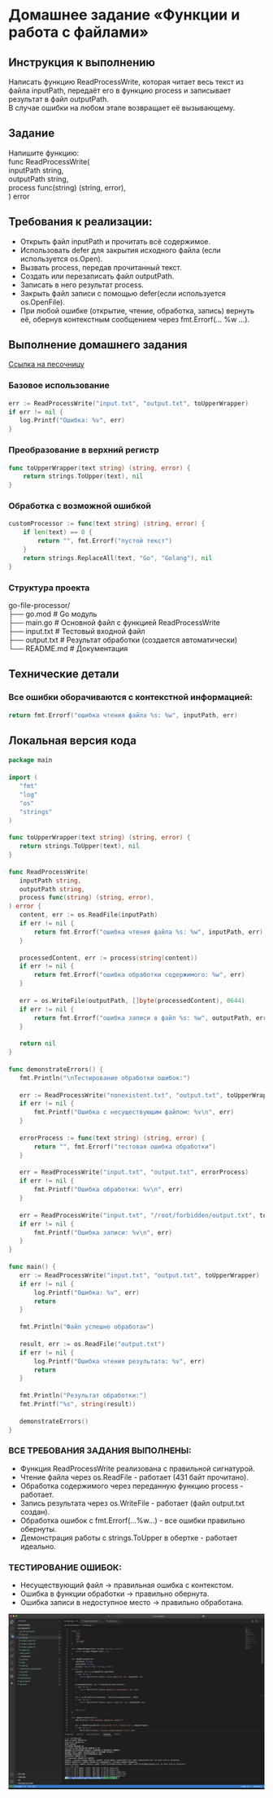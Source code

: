 # Домашнее задание «Функции и работа с файлами»  

## Инструкция к выполнению
Написать функцию ReadProcessWrite, которая читает весь текст из файла inputPath, передаёт его в функцию process и записывает результат в файл outputPath.   
В случае ошибки на любом этапе возвращает её вызывающему.  

## Задание
Напишите функцию:  
func ReadProcessWrite(  
inputPath string,  
outputPath string,  
process func(string) (string, error),  
) error  



## Требования к реализации:
- Открыть файл inputPath и прочитать всё содержимое.  
- Использовать defer для закрытия исходного файла (если используется os.Open).  
- Вызвать process, передав прочитанный текст.  
- Создать или перезаписать файл outputPath.  
- Записать в него результат process.  
- Закрыть файл записи с помощью defer(если используется os.OpenFile).  
- При любой ошибке (открытие, чтение, обработка, запись) вернуть её, обернув контекстным сообщением через fmt.Errorf(… %w …).  

## Выполнение домашнего задания

[Cсылка на песочницу](https://go.dev/play/p/NR96ETw_8Kn)

### Базовое использование  
 
 ```go
err := ReadProcessWrite("input.txt", "output.txt", toUpperWrapper)
if err != nil {
    log.Printf("Ошибка: %v", err)
}
```
### Преобразование в верхний регистр

```go
func toUpperWrapper(text string) (string, error) {
    return strings.ToUpper(text), nil
}
```

### Обработка с возможной ошибкой

```go
customProcessor := func(text string) (string, error) {
    if len(text) == 0 {
        return "", fmt.Errorf("пустой текст")
    }
    return strings.ReplaceAll(text, "Go", "Golang"), nil
}
```

### Структура проекта

go-file-processor/  
├── go.mod              # Go модуль  
├── main.go             # Основной файл с функцией ReadProcessWrite   
├── input.txt           # Тестовый входной файл  
├── output.txt          # Результат обработки (создается автоматически)  
└── README.md           # Документация  
  
## Технические детали
### Все ошибки оборачиваются с контекстной информацией:

```go
return fmt.Errorf("ошибка чтения файла %s: %w", inputPath, err)
```

## Локальная версия кода 

 ```go
package main

import (
	"fmt"
	"log"
	"os"
	"strings"
)

func toUpperWrapper(text string) (string, error) {
	return strings.ToUpper(text), nil
}

func ReadProcessWrite(
	inputPath string,
	outputPath string,
	process func(string) (string, error),
) error {
	content, err := os.ReadFile(inputPath)
	if err != nil {
		return fmt.Errorf("ошибка чтения файла %s: %w", inputPath, err)
	}

	processedContent, err := process(string(content))
	if err != nil {
		return fmt.Errorf("ошибка обработки содержимого: %w", err)
	}

	err = os.WriteFile(outputPath, []byte(processedContent), 0644)
	if err != nil {
		return fmt.Errorf("ошибка записи в файл %s: %w", outputPath, err)
	}

	return nil
}

func demonstrateErrors() {
	fmt.Println("\nТестирование обработки ошибок:")
	
	err := ReadProcessWrite("nonexistent.txt", "output.txt", toUpperWrapper)
	if err != nil {
		fmt.Printf("Ошибка с несуществующим файлом: %v\n", err)
	}

	errorProcess := func(text string) (string, error) {
		return "", fmt.Errorf("тестовая ошибка обработки")
	}
	
	err = ReadProcessWrite("input.txt", "output.txt", errorProcess)
	if err != nil {
		fmt.Printf("Ошибка обработки: %v\n", err)
	}

	err = ReadProcessWrite("input.txt", "/root/forbidden/output.txt", toUpperWrapper)
	if err != nil {
		fmt.Printf("Ошибка записи: %v\n", err)
	}
}

func main() {
	err := ReadProcessWrite("input.txt", "output.txt", toUpperWrapper)
	if err != nil {
		log.Printf("Ошибка: %v", err)
		return
	}

	fmt.Println("Файл успешно обработан")

	result, err := os.ReadFile("output.txt")
	if err != nil {
		log.Printf("Ошибка чтения результата: %v", err)
		return
	}

	fmt.Println("Результат обработки:")
	fmt.Printf("%s", string(result))

	demonstrateErrors()
}
 ```

### ВСЕ ТРЕБОВАНИЯ ЗАДАНИЯ ВЫПОЛНЕНЫ:
- Функция ReadProcessWrite реализована с правильной сигнатурой.  
- Чтение файла через os.ReadFile - работает (431 байт прочитано).  
- Обработка содержимого через переданную функцию process - работает.  
- Запись результата через os.WriteFile - работает (файл output.txt создан).  
- Обработка ошибок с fmt.Errorf(...%w...) - все ошибки правильно обернуты.  
- Демонстрация работы с strings.ToUpper в обертке - работает идеально.  
  
### ТЕСТИРОВАНИЕ ОШИБОК:
- Несуществующий файл → правильная ошибка с контекстом.  
- Ошибка в функции обработки → правильно обернута.  
- Ошибка записи в недоступное место → правильно обработана.  

![image](https://github.com/Byzgaev-I/GO-Functions-and-working-with-files-/blob/main/Снимок%20экрана%202025-09-06%20в%2017.26.53.png)
